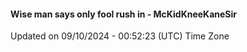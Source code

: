 #### Wise man says only fool rush in - McKidKneeKaneSir
Updated on 09/10/2024 - 00:52:23 (UTC) Time Zone
